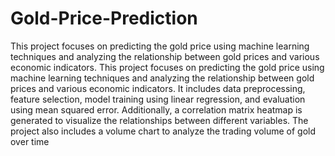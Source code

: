 # Gold-Price-Prediction
 This project focuses on predicting the gold price using machine learning techniques and analyzing the relationship between gold prices and various economic indicators.  This project focuses on predicting the gold price using machine learning techniques and analyzing the relationship between gold prices and various economic indicators. It includes data preprocessing, feature selection, model training using linear regression, and evaluation using mean squared error. Additionally, a correlation matrix heatmap is generated to visualize the relationships between different variables. The project also includes a volume chart to analyze the trading volume of gold over time
